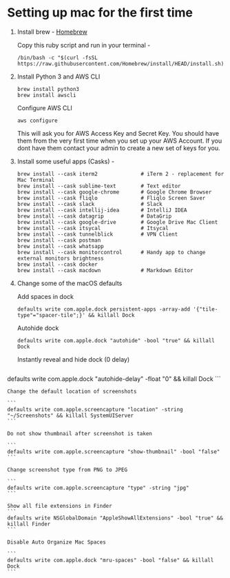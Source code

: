 # Setting up mac for the first time

1. Install brew - [Homebrew](https://brew.sh/)

	Copy this ruby script and run in your terminal - 
	
	```
	/bin/bash -c "$(curl -fsSL https://raw.githubusercontent.com/Homebrew/install/HEAD/install.sh)"
	```
2. Install Python 3 and AWS CLI
	
	```
	brew install python3
	brew install awscli
	```
	
	Configure AWS CLI
	
	```
	aws configure
	```
	This will ask you for AWS Access Key and Secret Key. You should have them from the very first time when you set up your AWS Account. If you dont have them contact your admin to create a new set of keys for you. 
	
3. Install some useful apps (Casks) - 

	```
	brew install --cask iterm2 				# iTerm 2 - replacement for Mac Terminal
	brew install --cask sublime-text		# Text editor
	brew install --cask google-chrome		# Google Chrome Browser
	brew install --cask fliqlo				# Fliqlo Screen Saver
	brew install --cask slack				# Slack
	brew install --cask intellij-idea		# IntelliJ IDEA
	brew install --cask datagrip			# DataGrip
	brew install --cask google-drive		# Google Drive Mac Client
	brew install --cask itsycal				# Itsycal
	brew install --cask tunnelblick			# VPN Client
	brew install --cask postman
	brew install --cask whatsapp
	brew install --cask monitorcontrol		# Handy app to change external monitors brightness
	brew install --cask docker
	brew install --cask macdown				# Markdown Editor
	```	

4. Change some of the macOS defaults

	Add spaces in dock

	```
	defaults write com.apple.dock persistent-apps -array-add '{"tile-type"="spacer-tile";}' && killall Dock
	```
	Autohide dock
	
	```
	defaults write com.apple.dock "autohide" -bool "true" && killall Dock
	```

	Instantly reveal and hide dock (0 delay)
	
	```
defaults write com.apple.dock "autohide-delay" -float "0" && killall Dock
	```

	Change the default location of screenshots
	
	```
	defaults write com.apple.screencapture "location" -string "~/Screenshots" && killall SystemUIServer
	```
	
	Do not show thumbnail after screenshot is taken
	
	```
	defaults write com.apple.screencapture "show-thumbnail" -bool "false"
	```
	
	Change screenshot type from PNG to JPEG
	
	```
	defaults write com.apple.screencapture "type" -string "jpg" 
	```
	
	Show all file extensions in Finder
	```
	defaults write NSGlobalDomain "AppleShowAllExtensions" -bool "true" && killall Finder
	```
	
	Disable Auto Organize Mac Spaces
	
	```
	defaults write com.apple.dock "mru-spaces" -bool "false" && killall Dock
	```
	

	
	